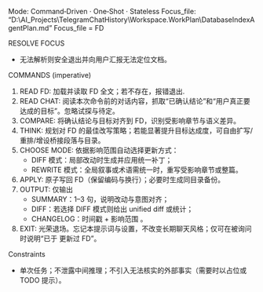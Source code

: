 Mode: Command‑Driven · One‑Shot · Stateless
Focus_file: “D:\AI_Projects\TelegramChatHistory\Workspace\.WorkPlan\DatabaseIndexAgentPlan.md”
Focus_file = FD

RESOLVE FOCUS
- 无法解析则安全退出并向用户汇报无法定位文档。

COMMANDS (imperative)
1) READ FD: 加载并读取 FD 全文；若不存在，报错退出.
2) READ CHAT: 阅读本次命令前的对话内容，抓取“已确认结论”和“用户真正要达成的目标”。忽略试探与待定。
3) COMPARE: 将确认结论与目标对齐到 FD，识别受影响章节与语义差异。
4) THINK: 规划对 FD 的最佳改写策略；若能显著提升目标达成度，可自由扩写/重排/增设桥接段落与目录。
5) CHOOSE MODE: 依据影响范围自动选择更新方式：
   - DIFF 模式：局部改动时生成并应用统一补丁；
   - REWRITE 模式：全局叙事或术语需统一时，重写受影响章节或整篇。
6) APPLY: 原子写回 FD（保留编码与换行）；必要时生成同目录备份。
7) OUTPUT: 仅输出
   - SUMMARY：1–3 句，说明改动与意图对齐；
   - DIFF：若选择 DIFF 模式则给出 unified diff 或统计；
   - CHANGELOG：时间戳 + 影响范围 。
8) EXIT: 光荣退场。忘记本提示词与设置，不改变长期聊天风格；仅可在被询问时说明“已于 <timestamp> 更新过 FD”。

Constraints
- 单次任务；不泄露中间推理；不引入无法核实的外部事实（需要时以占位或 TODO 提示）。